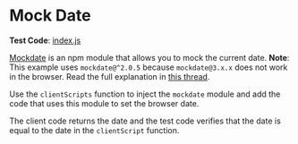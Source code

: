 # Mock Date

**Test Code**: [index.js](index.js)

[Mockdate](https://www.npmjs.com/package/mockdate) is an npm module that allows you to mock the current date. 
**Note**: This example uses `mockdate@^2.0.5` because `mockdate@3.x.x` does not work in the browser. Read the full explanation in [this thread](https://github.com/DevExpress/testcafe-examples/issues/49#issuecomment-786572703).

Use the `clientScripts` function to inject the `mockdate` module and add the code that uses this module to set the browser date.

The client code returns the date and the test code verifies that the date is equal to the date in the `clientScript` function.
